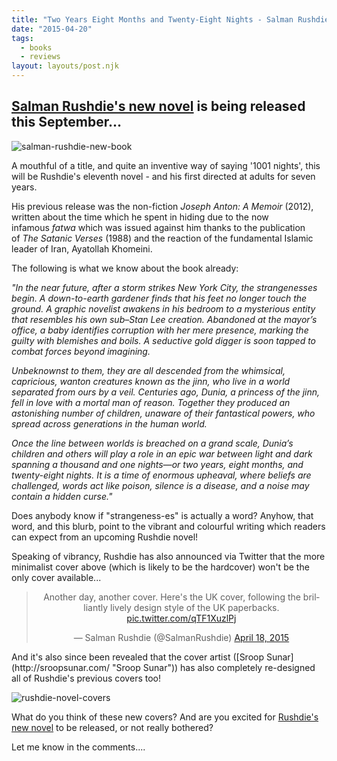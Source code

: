 ```yaml
---
title: "Two Years Eight Months and Twenty-Eight Nights - Salman Rushdie"
date: "2015-04-20"
tags:
  - books
  - reviews
layout: layouts/post.njk
---
```


## [Salman Rushdie's new novel](http://bit.do/alwaysbooks-tyemten) is being released this September...

![salman-rushdie-new-book](../../images/salman-rushdie-new-book.jpg)

A mouthful of a title, and quite an inventive way of saying '1001 nights', this will be Rushdie's eleventh novel - and his first directed at adults for seven years.

His previous release was the non-fiction _Joseph Anton: A Memoir_ (2012), written about the time which he spent in hiding due to the now infamous _fatwa_ which was issued against him thanks to the publication of _The Satanic Verses_ (1988) and the reaction of the fundamental Islamic leader of Iran, Ayatollah Khomeini.

The following is what we know about the book already:

_"In the near future, after a storm strikes New York City, the strangenesses begin. A down-to-earth gardener finds that his feet no longer touch the ground. A graphic novelist awakens in his bedroom to a mysterious entity that resembles his own sub–Stan Lee creation. Abandoned at the mayor’s office, a baby identifies corruption with her mere presence, marking the guilty with blemishes and boils. A seductive gold digger is soon tapped to combat forces beyond imagining._

_Unbeknownst to them, they are all descended from the whimsical, capricious, wanton creatures known as the jinn, who live in a world separated from ours by a veil. Centuries ago, Dunia, a princess of the jinn, fell in love with a mortal man of reason. Together they produced an astonishing number of children, unaware of their fantastical powers, who spread across generations in the human world._

_Once the line between worlds is breached on a grand scale, Dunia’s children and others will play a role in an epic war between light and dark spanning a thousand and one nights—or two years, eight months, and twenty-eight nights. It is a time of enormous upheaval, where beliefs are challenged, words act like poison, silence is a disease, and a noise may contain a hidden curse."_

Does anybody know if "strangeness-es" is actually a word? Anyhow, that word, and this blurb, point to the vibrant and colourful writing which readers can expect from an upcoming Rushdie novel!

Speaking of vibrancy, Rushdie has also announced via Twitter that the more minimalist cover above (which is likely to be the hardcover) won't be the only cover available...

<blockquote class="twitter-tweet" lang="en"><p style="text-align: center;">Another day, another cover. Here's the UK cover, following the brilliantly lively design style of the UK paperbacks. <a href="http://t.co/qTF1XuzlPj">pic.twitter.com/qTF1XuzlPj</a></p><p style="text-align: center;">— Salman Rushdie (@SalmanRushdie) <a href="https://twitter.com/SalmanRushdie/status/589399386347724800">April 18, 2015</a></p></blockquote>And it's also since been revealed that the cover artist ([Sroop Sunar](http://sroopsunar.com/ "Sroop Sunar")) has also completely re-designed all of Rushdie's previous covers too!

![rushdie-novel-covers](../../images/rushdie-novel-covers-1024x724.jpg)

What do you think of these new covers? And are you excited for [Rushdie's new novel](http://bit.do/alwaysbooks-tyemten) to be released, or not really bothered?

Let me know in the comments....

<script src="//platform.twitter.com/widgets.js" async charset="utf-8"></script>
